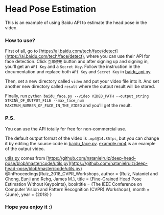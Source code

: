 # Head Pose Estimation
This is an example of using Baidu API to estimate the head pose in the video. 

### How to use?
First of all, go to [https://ai.baidu.com/tech/face/detect](https://ai.baidu.com/tech/face/detect), where you can use their API for face detection. Click `立即使用` button and after signing up and signing in, you'll get an `API Key` and a `Secret Key`. Follow the instruction in the documentation and replace both `API Key` and `Secret Key` in [baidu_api.py](https://github.com/Messier42/head-pose/blob/master/baidu_api.py).

Then, set a new directory called `video` and put your video file into it. And set another new directory called `result` where the output result will be stored.

Finally, run `python baidu_face.py --video VIDEO_PATH --output_string STRING_OF_OUTPUT_FILE --max_face_num MAXIMUM_NUMBER_OF_FACE_IN_THE_VIDEO` and you'll get the result.

### P.S.
You can use the API totally for free for non-commercial use. 

The default output format of the video is `.mp4@14.85fps`, but you can change it by editing the source code in [baidu_face.py](https://github.com/Messier42/head-pose/blob/master/baidu_face.py). [example.mp4](https://github.com/Messier42/head-pose/blob/master/example.mp4) is an example of the output video.

[utils.py](https://github.com/Messier42/head-pose/blob/master/utils.py) comes from [https://github.com/natanielruiz/deep-head-pose/blob/master/code/utils.py](https://github.com/natanielruiz/deep-head-pose/blob/master/code/utils.py)
@InProceedings{Ruiz_2018_CVPR_Workshops,
author = {Ruiz, Nataniel and Chong, Eunji and Rehg, James M.},
title = {Fine-Grained Head Pose Estimation Without Keypoints},
booktitle = {The IEEE Conference on Computer Vision and Pattern Recognition (CVPR) Workshops},
month = {June},
year = {2018}
}

### Hope you enjoy it :)
